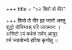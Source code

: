+++
title = "०२ शिवो वो वीर"

+++
शिवो वो वीर इह जातो अस्तु  
शुद्धो योनिभ्यस् परि जायमानः ।  
अरिष्टो ऽयं वर्धतां सर्वम् आयुर्  
वर्म ज्यायोभ्यो हविषा कृणोतु ॥